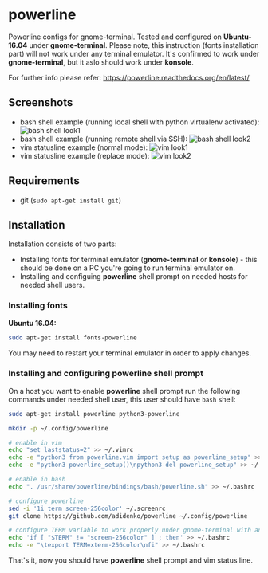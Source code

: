 powerline
=========

Powerline configs for gnome-terminal. Tested and configured on **Ubuntu-16.04** under **gnome-terminal**.
Please note, this instruction (fonts installation part) will not work under any terminal emulator. It's confirmed to work under **gnome-terminal**, but it aslo should work under **konsole**.

For further info please refer:
https://powerline.readthedocs.org/en/latest/

Screenshots
-----------
* bash shell example (running local shell with python virtualenv activated):
![bash shell look1](https://raw.github.com/adidenko/adidenko.github.io/master/images/powerline/powerline_shell.png)
* bash shell example (running remote shell via SSH):
![bash shell look2](https://raw.github.com/adidenko/adidenko.github.io/master/images/powerline/powerline_shell2.png)
* vim statusline example (normal mode):
![vim look1](https://raw.github.com/adidenko/adidenko.github.io/master/images/powerline/powerline_vim1.png)
* vim statusline example (replace mode):
![vim look2](https://raw.github.com/adidenko/adidenko.github.io/master/images/powerline/powerline_vim2.png)


Requirements
------------
* git (```sudo apt-get install git```)

Installation
------------

Installation consists of two parts:
* Installing fonts for terminal emulator (**gnome-terminal** or **konsole**) - this should be done on a PC you're going to run terminal emulator on.
* Installing and configuing **powerline** shell prompt on needed hosts for needed shell users.

### Installing fonts
**Ubuntu 16.04:**

```bash
sudo apt-get install fonts-powerline
```

You may need to restart your terminal emulator in order to apply changes.

### Installing and configuring powerline shell prompt
On a host you want to enable **powerline** shell prompt run the following commands under needed shell user, this user should have ```bash``` shell:

```bash
sudo apt-get install powerline python3-powerline

mkdir -p ~/.config/powerline

# enable in vim
echo "set laststatus=2" >> ~/.vimrc
echo -e "python3 from powerline.vim import setup as powerline_setup" >> ~/.vimrc
echo -e "python3 powerline_setup()\npython3 del powerline_setup" >> ~/.vimrc

# enable in bash
echo ". /usr/share/powerline/bindings/bash/powerline.sh" >> ~/.bashrc

# configure powerline
sed -i '1i term screen-256color' ~/.screenrc
git clone https://github.com/adidenko/powerline ~/.config/powerline

# configure TERM variable to work properly under gnome-terminal with and without screen
echo 'if [ "$TERM" != "screen-256color" ] ; then' >> ~/.bashrc
echo -e "\texport TERM=xterm-256color\nfi" >> ~/.bashrc
```
That's it, now you should have **powerline** shell prompt and vim status line.
